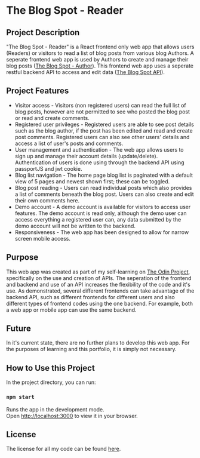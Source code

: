 # The Blog Spot - Reader

## Project Description
"The Blog Spot - Reader" is a React frontend only web app that allows users (Readers) or visitors to read a list of blog posts from various blog Authors. A seperate frontend web app is used by Authors to create and manage their blog posts ([The Blog Spot - Author](https://github.com/ty0088/ty0088.github.io/tree/main/blog_author)). This frontend web app uses a seperate restful backend API to access and edit data ([The Blog Spot API](https://github.com/ty0088/ty0088.github.io/tree/main/blog_author)).

## Project Features
* Visitor access - Visitors (non registered users) can read the full list of blog posts, however are not permitted to see who posted the blog post or read and create comments.
* Registered user privileges - Registered users are able to see post details such as the blog author, if the post has been edited and read and create post comments. Registered users can also see other users' details and access a list of user's posts and comments.
* User management and authentication - The web app allows users to sign up and manage their account details (update/delete). Authentication of users is done using through the backend API using passportJS and jwt cookie.
* Blog list navigation - The home page blog list is paginated with a default view of 5 pages and newest shown first; these can be toggled.
* Blog post reading - Users can read individual posts which also provides a list of comments beneath the blog post. Users can also create and edit their own comments here. 
* Demo account - A demo account is available for visitors to access user features. The demo account is read only, although the demo user can access everything a registered user can, any data submitted by the demo account will not be written to the backend.
* Responsiveness - The web app has been designed to allow for narrow screen mobile access.

## Purpose
This web app was created as part of my self-learning on [The Odin Project](https://www.theodinproject.com/), specifically on the use and creation of APIs. The seperation of the frontend and backend and use of an API increases the flexibility of the code and it's use. As demonstrated, several different frontends can take advantage of the backend API, such as different frontends for different users and also different types of frontend codes using the one backend. For example, both a web app or mobile app can use the same backend.

## Future
In it's current state, there are no further plans to develop this web app. For the purposes of learning and this portfolio, it is simply not necessary.

## How to Use this Project
In the project directory, you can run:

### `npm start`

Runs the app in the development mode.\
Open [http://localhost:3000](http://localhost:3000) to view it in your browser.

## License
The license for all my code can be found [here](https://github.com/ty0088/ty0088.github.io/blob/main/license.md).

